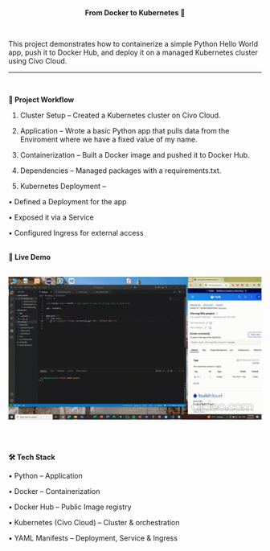 <br><p align="center"><b>From Docker to Kubernetes 🚀</b></p><br>
  

This project demonstrates how to containerize a simple Python Hello World app, push it to Docker Hub, and deploy it on a managed Kubernetes cluster using Civo Cloud.
<hr> <br> 

<b> 🔹 Project Workflow </b>
 
1. Cluster Setup – Created a Kubernetes cluster on Civo Cloud.

2. Application – Wrote a basic Python app that pulls data from the Enviroment where we have a fixed value of my name.

3. Containerization – Built a Docker image and pushed it to Docker Hub.

4. Dependencies – Managed packages with a requirements.txt.

5. Kubernetes Deployment –  

  • Defined a Deployment for the app

  • Exposed it via a Service

  • Configured Ingress for external access <br>

<br>
  <b> 🔹 Live Demo </b>
  <br>
  <br>

![Live Demo](gif/k8s%20project.gif) 

<br>

<br>

<b>🛠️ Tech Stack </b>

• Python – Application

• Docker – Containerization

• Docker Hub – Public Image registry

• Kubernetes (Civo Cloud) – Cluster & orchestration

• YAML Manifests – Deployment, Service & Ingress

